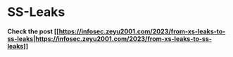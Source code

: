 # SS-Leaks


**Check the post [[https://infosec.zeyu2001.com/2023/from-xs-leaks-to-ss-leaks|https://infosec.zeyu2001.com/2023/from-xs-leaks-to-ss-leaks]]**



